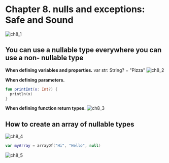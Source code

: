 # Chapter 8. nulls and exceptions: Safe and Sound
![ch8_1](https://user-images.githubusercontent.com/7098685/127723846-a0ead02c-618c-47b4-949a-de8e187958c4.png)

## You can use a nullable type everywhere you can use a non- nullable type
**When defining variables and properties.**
var str: String? = "Pizza"
![ch8_2](https://user-images.githubusercontent.com/7098685/127723870-cbe14744-99c8-4e40-bf7e-79c7eec4da48.png)

**When defining parameters.**

```kotlin
fun printInt(x: Int?) { 
  println(x)
}
```

**When defining function return types.**
![ch8_3](https://user-images.githubusercontent.com/7098685/127723900-af77836b-d3d8-4cd7-9fc0-d099303a2981.png)

## How to create an array of nullable types
![ch8_4](https://user-images.githubusercontent.com/7098685/127723912-96537247-fec1-41d3-902b-bb7620315b86.png)
```kotlin
var myArray = arrayOf("Hi", "Hello", null)
```
![ch8_5](https://user-images.githubusercontent.com/7098685/127723932-dc15fcf4-f450-49fe-a1a1-6bf9b10b9cad.png)

